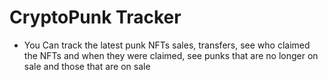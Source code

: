 # CryptoPunk Tracker
- You Can track the latest punk NFTs sales, transfers, see who claimed the NFTs and when they were claimed, see punks that are no longer on sale and those that are on sale

